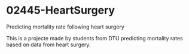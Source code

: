 # 02445-HeartSurgery
Predicting mortality rate following heart surgery

This is a projecte made by students from DTU predicting mortality rates based on data from heart surgery.
